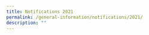 ```yaml
---
title: Notifications 2021
permalink: /general-information/notifications/2021/
description: ""
---
```


